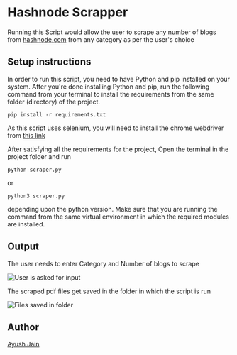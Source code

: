# Hashnode Scrapper
Running this Script would allow the user to scrape any number of blogs from [hashnode.com](https://hashnode.com/) from any category as per the user's choice

## Setup instructions
In order to run this script, you need to have Python and pip installed on your system. After you're done installing Python and pip, run the following command from your terminal to install the requirements from the same folder (directory) of the project.
```
pip install -r requirements.txt
```
As this script uses selenium, you will need to install the chrome webdriver from [this link](https://sites.google.com/a/chromium.org/chromedriver/downloads)

After satisfying all the requirements for the project, Open the terminal in the project folder and run
```
python scraper.py
```
or
```
python3 scraper.py
```
depending upon the python version. Make sure that you are running the command from the same virtual environment in which the required modules are installed.

## Output
The user needs to enter Category and Number of blogs to scrape

![User is asked for input](https://i.postimg.cc/hjRhJvVt/hashnode1.png)

The scraped pdf files get saved in the folder in which the script is run

![Files saved in folder](https://i.postimg.cc/90FmT70C/hashnode2.png)

## Author
[Ayush Jain](https://github.com/Ayushjain2205)